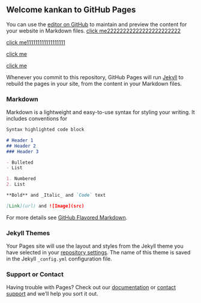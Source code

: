 ## Welcome kankan to GitHub Pages

You can use the [editor on GitHub](https://github.com/wweenn419/wweenn419.github.io/edit/master/README.md) to maintain and preview the content for your website in Markdown files.
[click me22222222222222222222222](https://www.baidu.com)

[click me111111111111111111](https://www.baidu.com)

[click me](125.45.35.58)

[click me](125.45.35.58:888)

Whenever you commit to this repository, GitHub Pages will run [Jekyll](https://jekyllrb.com/) to rebuild the pages in your site, from the content in your Markdown files.

### Markdown

Markdown is a lightweight and easy-to-use syntax for styling your writing. It includes conventions for

```markdown
Syntax highlighted code block

# Header 1
## Header 2
### Header 3

- Bulleted
- List

1. Numbered
2. List

**Bold** and _Italic_ and `Code` text

[Link](url) and ![Image](src)
```

For more details see [GitHub Flavored Markdown](https://guides.github.com/features/mastering-markdown/).

### Jekyll Themes

Your Pages site will use the layout and styles from the Jekyll theme you have selected in your [repository settings](https://github.com/wweenn419/wweenn419.github.io/settings). The name of this theme is saved in the Jekyll `_config.yml` configuration file.

### Support or Contact

Having trouble with Pages? Check out our [documentation](https://help.github.com/categories/github-pages-basics/) or [contact support](https://github.com/contact) and we’ll help you sort it out.
